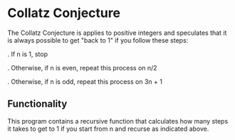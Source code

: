 
# Collatz Conjecture

The Collatz Conjecture is applies to positive integers and speculates that it is always possible to get "back to 1" if you follow these steps:

. If n is 1, stop

. Otherwise, if n is even, repeat this process on n/2

. Otherwise, if n is odd, repeat this process on 3n + 1


## Functionality

This program contains a recursive function that calculates how many steps it takes to get to 1 if you start from n and recurse as indicated above.
